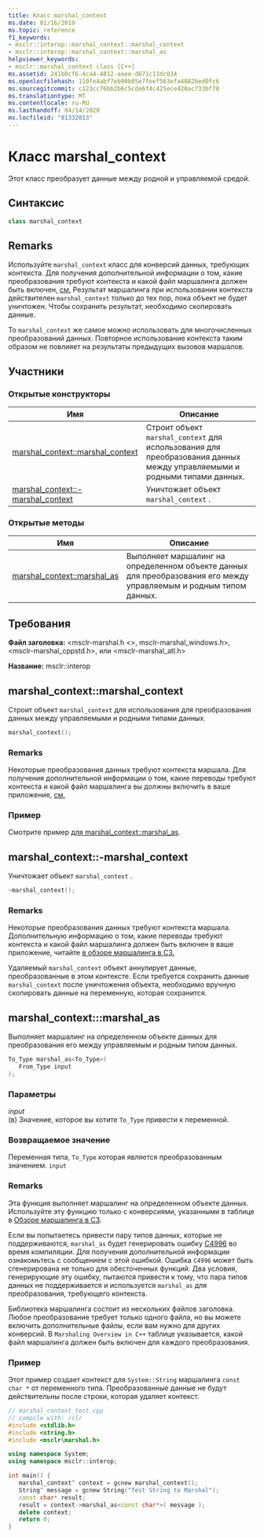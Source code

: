 ```yaml
---
title: Класс marshal_context
ms.date: 01/16/2019
ms.topic: reference
f1_keywords:
- msclr::interop::marshal_context::marshal_context
- msclr::interop::marshal_context::marshal_as
helpviewer_keywords:
- msclr::marshal_context class [C++]
ms.assetid: 241b0cf6-4ca4-4812-aaee-d671c11dc034
ms.openlocfilehash: 110fe4abf7eb90b05e7feef563efa4882bed0fc6
ms.sourcegitcommit: c123cc76bb2b6c5cde6f4c425ece420ac733bf70
ms.translationtype: MT
ms.contentlocale: ru-RU
ms.lasthandoff: 04/14/2020
ms.locfileid: "81332013"
---
```

# <a name="marshal_context-class"></a>Класс marshal_context

Этот класс преобразует данные между родной и управляемой средой.

## <a name="syntax"></a>Синтаксис

```cpp
class marshal_context
```

## <a name="remarks"></a>Remarks

Используйте `marshal_context` класс для конверсий данных, требующих контекста. Для получения дополнительной информации о том, какие преобразования требуют контекста и какой файл маршалинга должен быть включен, [см.](../dotnet/overview-of-marshaling-in-cpp.md) Результат маршалинга при использовании контекста действителен `marshal_context` только до тех пор, пока объект не будет уничтожен. Чтобы сохранить результат, необходимо скопировать данные.

То `marshal_context` же самое можно использовать для многочисленных преобразований данных. Повторное использование контекста таким образом не повлияет на результаты предыдущих вызовов маршалов.

## <a name="members"></a>Участники

### <a name="public-constructors"></a>Открытые конструкторы

|Имя|Описание|
|---------|-----------|
|[marshal_context::marshal_context](#marshal-context)|Строит объект `marshal_context` для использования для преобразования данных между управляемыми и родными типами данных.|
|[marshal_context::-marshal_context](#tilde-marshal-context)|Уничтожает объект `marshal_context` .|

### <a name="public-methods"></a>Открытые методы

|Имя|Описание|
|---------|-----------|
|[marshal_context::marshal_as](#marshal-as)|Выполняет маршалинг на определенном объекте данных для преобразования его между управляемым и родным типом данных.|

## <a name="requirements"></a>Требования

**Файл заголовка:** \<msclr-marshal.h \<>, msclr-marshal_windows.h>, \<msclr-marshal_cppstd.h>, или \<msclr-marshal_atl.h>

**Название:** msclr::interop

## <a name="marshal_contextmarshal_context"></a><a name="marshal-context"></a>marshal_context::marshal_context

Строит объект `marshal_context` для использования для преобразования данных между управляемыми и родными типами данных.

```cpp
marshal_context();
```

### <a name="remarks"></a>Remarks

Некоторые преобразования данных требуют контекста маршала. Для получения дополнительной информации о том, какие переводы требуют контекста и какой файл маршалинга вы должны включить в ваше приложение, [см.](../dotnet/overview-of-marshaling-in-cpp.md)

### <a name="example"></a>Пример

Смотрите пример [для marshal_context::marshal_as](../dotnet/marshal-context-marshal-as.md).

## <a name="marshal_contextmarshal_context"></a><a name="tilde-marshal-context"></a>marshal_context::-marshal_context

Уничтожает объект `marshal_context` .

```cpp
~marshal_context();
```

### <a name="remarks"></a>Remarks

Некоторые преобразования данных требуют контекста маршала. Дополнительную информацию о том, какие переводы требуют контекста и какой файл маршалинга должен быть включен в ваше приложение, читайте [в обзоре маршалинга в СЗ.](../dotnet/overview-of-marshaling-in-cpp.md)

Удаляемый `marshal_context` объект аннулирует данные, преобразованные в этом контексте. Если требуется сохранить данные `marshal_context` после уничтожения объекта, необходимо вручную скопировать данные на переменную, которая сохранится.

## <a name="marshal_contextmarshal_as"></a><a name="marshal-as"></a>marshal_context:::marshal_as

Выполняет маршалинг на определенном объекте данных для преобразования его между управляемым и родным типом данных.

```cpp
To_Type marshal_as<To_Type>(
   From_Type input
);
```

### <a name="parameters"></a>Параметры

*input*<br/>
(в) Значение, которое вы хотите `To_Type` привести к переменной.

### <a name="return-value"></a>Возвращаемое значение

Переменная типа, `To_Type` которая является преобразованным значением. `input`

### <a name="remarks"></a>Remarks

Эта функция выполняет маршалинг на определенном объекте данных. Используйте эту функцию только с конверсиями, указанными в таблице в [Обзоре маршалинга в СЗ](../dotnet/overview-of-marshaling-in-cpp.md).

Если вы попытаетесь привести пару типов данных, которые не поддерживаются, `marshal_as` будет генерировать ошибку [C4996](../error-messages/compiler-warnings/compiler-warning-level-3-c4996.md) во время компиляции. Для получения дополнительной информации ознакомьтесь с сообщением с этой ошибкой. Ошибка `C4996` может быть сгенерирована не только для обесточенных функций. Два условия, генерирующие эту ошибку, пытаются привести к тому, что пара типов данных не поддерживается и используется `marshal_as` для преобразования, требующего контекста.

Библиотека маршалинга состоит из нескольких файлов заголовка. Любое преобразование требует только одного файла, но вы можете включить дополнительные файлы, если вам нужно для других конверсий. В `Marshaling Overview in C++` таблице указывается, какой файл маршалинга должен быть включен для каждого преобразования.

### <a name="example"></a>Пример

Этот пример создает контекст для `System::String` маршалинга `const char *` от переменного типа. Преобразованные данные не будут действительны после строки, которая удаляет контекст.

```cpp
// marshal_context_test.cpp
// compile with: /clr
#include <stdlib.h>
#include <string.h>
#include <msclr\marshal.h>

using namespace System;
using namespace msclr::interop;

int main() {
   marshal_context^ context = gcnew marshal_context();
   String^ message = gcnew String("Test String to Marshal");
   const char* result;
   result = context->marshal_as<const char*>( message );
   delete context;
   return 0;
}
```

